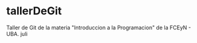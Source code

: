 # tallerDeGit

Taller de Git de la materia "Introduccion a la Programacion" de la FCEyN - UBA.
juli
